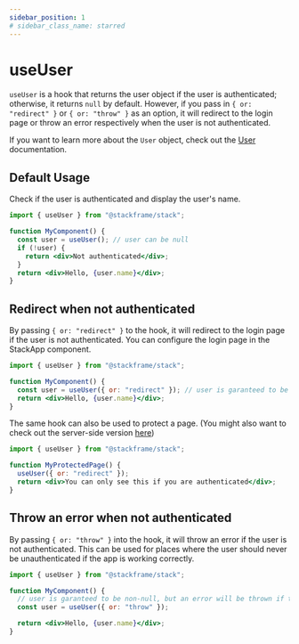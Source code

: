 ```yaml
---
sidebar_position: 1
# sidebar_class_name: starred
---
```


# useUser

`useUser` is a hook that returns the user object if the user is authenticated; otherwise, it returns `null` by default. However, if you pass in `{ or: "redirect" }` or `{ or: "throw" }` as an option, it will redirect to the login page or throw an error respectively when the user is not authenticated.

If you want to learn more about the `User` object, check out the [User](./01-user.md) documentation.

## Default Usage

Check if the user is authenticated and display the user's name.
```jsx
import { useUser } from "@stackframe/stack";

function MyComponent() {
  const user = useUser(); // user can be null
  if (!user) {
    return <div>Not authenticated</div>;
  }
  return <div>Hello, {user.name}</div>;
}
```

## Redirect when not authenticated
By passing `{ or: "redirect" }` to the hook, it will redirect to the login page if the user is not authenticated. You can configure the login page in the StackApp component.
```jsx
import { useUser } from "@stackframe/stack";

function MyComponent() {
  const user = useUser({ or: "redirect" }); // user is garanteed to be non-null
  return <div>Hello, {user.name}</div>;
}
```

The same hook can also be used to protect a page. (You might also want to check out the server-side version [here](../01-getting-started/03-users.md))
```jsx
import { useUser } from "@stackframe/stack";

function MyProtectedPage() {
  useUser({ or: "redirect" });
  return <div>You can only see this if you are authenticated</div>;
}
```

## Throw an error when not authenticated

By passing `{ or: "throw" }` into the hook, it will throw an error if the user is not authenticated. This can be used for places where the user should never be unauthenticated if the app is working correctly.
```jsx
import { useUser } from "@stackframe/stack";

function MyComponent() {
  // user is garanteed to be non-null, but an error will be thrown if the user is not authenticated
  const user = useUser({ or: "throw" }); 

  return <div>Hello, {user.name}</div>;
}
